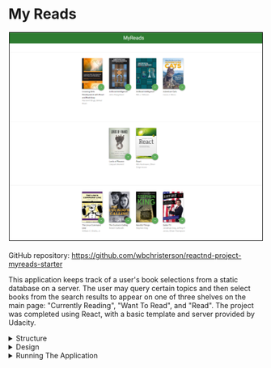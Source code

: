 # My Reads

<div style="display: flex; flex-direction: column; align-items: center">
    <img alt="A sample image of the bookshelves showing cover illustrations and titles for selected books." width="500" src="/assets/My-Reads-imgs/main-page.png" style="border: 1px solid #000000;">
    <div style="margin-top: 20px">
        GitHub repository: <a target="\_blank" href="https://github.com/wbchristerson/reactnd-project-myreads-starter">https://github.com/wbchristerson/reactnd-project-myreads-starter</a>
    </div>
</div>

This application keeps track of a user's book selections from a static database on a server. The user may query certain topics and then select books from the search results to appear on one of three shelves on the main page: "Currently Reading", "Want To Read", and "Read". The project was completed using React, with a basic template and server provided by Udacity.

<details>
    <summary>Structure</summary>
    <ul>
        <li>The main page displays the set of books selected. Such books are shown in three sections on the main page, distinguished by whether the user has read, is reading, or will read a given book.</li>
        <li>The search page provides a section to look up a specific topic (limited to certain queries) and will update results as search items are typed.</li>
        <li>Books in both the bookshelves page and the search page have associated buttons to add or remove them from bookshelves as well as to toggle between bookshelves.</li>
    </ul>
</details>

<details>
    <summary>Design</summary>
    <br>
    The main page is composed of three sections for "currently reading", "want to read", and "read".

    <div style="display: flex; justify-content: center; margin-top: 20px; margin-bottom: 20px;">
        <img alt="A sample view of the main page showing three bookshelves with images of book covers, titles, and authors." src="/assets/My-Reads-imgs/full-page.png" width="500" style="border: 1px solid #000000">
    </div>

    You can also add many books to a single section.

    <div style="display: flex; justify-content: center; margin-top: 20px; margin-bottom: 20px;">
        <img alt="A close up view of the 'currently reading' section with many books appearing in the form of book covers with titles and authors." src="/assets/My-Reads-imgs/many-books.png" width="500" style="border: 1px solid #000000">
    </div>

    Selections can be modified by clicking on the arrow item for a single book.

    <div style="display: flex; justify-content: center; margin-top: 20px; margin-bottom: 20px;">
        <img alt="A view of a row of books with the selection tab open for one of the books, providing options for moving that book." src="/assets/My-Reads-imgs/entry-click.png" width="500" style="border: 1px solid #000000">
    </div>

    The search page appears in a similar manner. Type in a search option and see the results that appear.

    <div style="display: flex; justify-content: center; margin-top: 20px; margin-bottom: 20px;">
        <img alt="The Blank Database Write Page" src="/assets/My-Reads-imgs/search-page.png" width="500" style="border: 1px solid #000000">
    </div>
</details>

<details>
    <summary>Running The Application</summary>
    <br>
    To download, you can clone the repository using this terminal command:
    <br>
    <code>git clone https://github.com/wbchristerson/reactnd-project-myreads-starter.git</code>

    <br>
    <br>
    Alternatively, follow the instructions below to download to a hard drive:
    <ul>
        <li>Navigate to <a href="https://github.com/wbchristerson/reactnd-project-myreads-starter" target="\_blank">this page</a>.</li>
        <li>Click the green "Clone or download" button towards the right then choose "Download ZIP".</li>
        <li>Find the folder <code>reactnd-project-myreads-starter</code> in your Downloads folder or wherever it was placed on your device.</li>
        <li>Right click and choose "Extract All"</li>
    </ul>

    To run the application, you will need to have <code>npm</code> installed. See <a href="https://www.npmjs.com/get-npm" target="\_blank">here</a> for installation information. Upon downloading both <code>npm</code> and the project directory, install all project dependencies by running the following command from within the project directory:
    <br>
    <code>npm install</code>
    <br>
    <br>
    Afterwards, start the development server with this command:
    <br>
    <code>npm start</code>
    <br>
    <br>
    A browser window will open with the main page.

    <div style="margin-bottom: 20px;"/>
</details>
